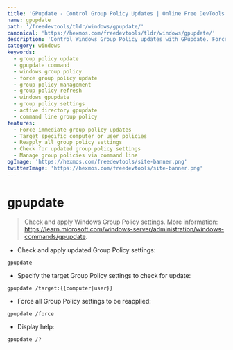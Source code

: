 ```yaml
---
title: 'GPupdate - Control Group Policy Updates | Online Free DevTools by Hexmos'
name: gpupdate
path: '/freedevtools/tldr/windows/gpupdate/'
canonical: 'https://hexmos.com/freedevtools/tldr/windows/gpupdate/'
description: 'Control Windows Group Policy updates with GPupdate. Force updates, target specific settings, and manage group policies on your Windows system. Free online tool, no registration required.'
category: windows
keywords:
  - group policy update
  - gpupdate command
  - windows group policy
  - force group policy update
  - group policy management
  - group policy refresh
  - windows gpupdate
  - group policy settings
  - active directory gpupdate
  - command line group policy
features:
  - Force immediate group policy updates
  - Target specific computer or user policies
  - Reapply all group policy settings
  - Check for updated group policy settings
  - Manage group policies via command line
ogImage: 'https://hexmos.com/freedevtools/site-banner.png'
twitterImage: 'https://hexmos.com/freedevtools/site-banner.png'
---
```


# gpupdate

> Check and apply Windows Group Policy settings.
> More information: <https://learn.microsoft.com/windows-server/administration/windows-commands/gpupdate>.

- Check and apply updated Group Policy settings:

`gpupdate`

- Specify the target Group Policy settings to check for update:

`gpupdate /target:{{computer|user}}`

- Force all Group Policy settings to be reapplied:

`gpupdate /force`

- Display help:

`gpupdate /?`
